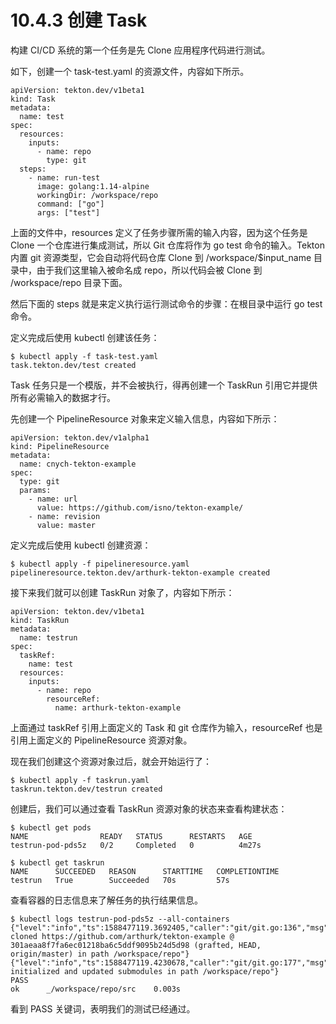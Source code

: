 # 10.4.3 创建 Task

构建 CI/CD 系统的第一个任务是先 Clone 应用程序代码进行测试。

如下，创建一个 task-test.yaml 的资源文件，内容如下所示。

```
apiVersion: tekton.dev/v1beta1
kind: Task
metadata:
  name: test
spec:
  resources:
    inputs:
      - name: repo
        type: git
  steps:
    - name: run-test
      image: golang:1.14-alpine
      workingDir: /workspace/repo
      command: ["go"]
      args: ["test"]
```

上面的文件中，resources 定义了任务步骤所需的输入内容，因为这个任务是 Clone 一个仓库进行集成测试，所以 Git 仓库将作为 go test 命令的输入。Tekton 内置 git 资源类型，它会自动将代码仓库 Clone 到 /workspace/$input_name 目录中，由于我们这里输入被命名成 repo，所以代码会被 Clone 到 /workspace/repo 目录下面。

然后下面的 steps 就是来定义执行运行测试命令的步骤：在根目录中运行 go test 命令。

定义完成后使用 kubectl 创建该任务：

```
$ kubectl apply -f task-test.yaml
task.tekton.dev/test created
```

Task 任务只是一个模版，并不会被执行，得再创建一个 TaskRun 引用它并提供所有必需输入的数据才行。

先创建一个 PipelineResource 对象来定义输入信息，内容如下所示：

```
apiVersion: tekton.dev/v1alpha1
kind: PipelineResource
metadata:
  name: cnych-tekton-example
spec:
  type: git
  params:
    - name: url
      value: https://github.com/isno/tekton-example/
    - name: revision
      value: master
```

定义完成后使用 kubectl 创建资源：

```
$ kubectl apply -f pipelineresource.yaml
pipelineresource.tekton.dev/arthurk-tekton-example created
```

接下来我们就可以创建 TaskRun 对象了，内容如下所示：

```
apiVersion: tekton.dev/v1beta1
kind: TaskRun
metadata:
  name: testrun
spec:
  taskRef:
    name: test
  resources:
    inputs:
      - name: repo
        resourceRef:
          name: arthurk-tekton-example
```

上面通过 taskRef 引用上面定义的 Task 和 git 仓库作为输入，resourceRef 也是引用上面定义的 PipelineResource 资源对象。

现在我们创建这个资源对象过后，就会开始运行了：

```
$ kubectl apply -f taskrun.yaml
taskrun.tekton.dev/testrun created
```

创建后，我们可以通过查看 TaskRun 资源对象的状态来查看构建状态：

```
$ kubectl get pods
NAME                READY   STATUS      RESTARTS   AGE
testrun-pod-pds5z   0/2     Completed   0          4m27s

$ kubectl get taskrun
NAME      SUCCEEDED   REASON      STARTTIME   COMPLETIONTIME
testrun   True        Succeeded   70s         57s
```

查看容器的日志信息来了解任务的执行结果信息。

```
$ kubectl logs testrun-pod-pds5z --all-containers
{"level":"info","ts":1588477119.3692405,"caller":"git/git.go:136","msg":"Successfully cloned https://github.com/arthurk/tekton-example @ 301aeaa8f7fa6ec01218ba6c5ddf9095b24d5d98 (grafted, HEAD, origin/master) in path /workspace/repo"}
{"level":"info","ts":1588477119.4230678,"caller":"git/git.go:177","msg":"Successfully initialized and updated submodules in path /workspace/repo"}
PASS
ok  	_/workspace/repo/src	0.003s
```

看到 PASS 关键词，表明我们的测试已经通过。
